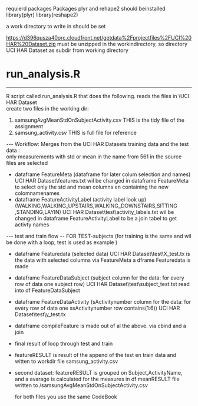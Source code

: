  requierd packages
 Packages plyr and rehape2 should beinstalled
 library(plyr)
 library(reshape2)

 a work directory to write in should be set

 https://d396qusza40orc.cloudfront.net/getdata%2Fprojectfiles%2FUCI%20HAR%20Dataset.zip
 must be unzipped in the workindirectory,  so directory UCI HAR Dataset as subdir from working directory



# run_analysis.R 
 ----
 R script called run_analysis.R that does the following. 
 reads the files in \UCI HAR Dataset\
 create two  files in the working dir:
1. samsungAvgMeanStdOnSubjectActivity.csv  THIS is the tidy  file  of the assignment 
1. samsung_activity.csv THIS is full file for reference 


--- Workflow: Merges from the UCI HAR Datasets training data  and the  test data :  
     only  measurements with std or mean in the name from 561 in the source files are selected
-   dataframe FeatureMeta  (dataframe for later colum selection and names)
        UCI HAR Dataset\features.txt  wil be changed in  dataframe FeatureMeta  to select only the std and mean columns en containing the new colomnamenames
-   dataframe FeatureActivityLabel  (activity label look up) (WALKING,WALKING_UPSTAIRS,WALKING_DOWNSTAIRS,SITTING ,STANDING,LAYIN)
        UCI HAR Dataset\test\activity_labels.txt wil be changed in dataframe FeatureActivityLabel  to be a join tabel to get  activty names

---  test and train flow
--  FOR TEST-subjects (for training is the same and wil be done with a loop, test is used as example )
-   dataframe Featuredata (selected data)
        UCI HAR Dataset\test\X_test.tx is the data with selected columns via FeatureMeta a dframe Featuredata is made
-   dataframe FeatureDataSubject  (subject column for the data: for every row of data one subject row)
        UCI HAR Dataset\test\subject_test.txt read into df FeatureDataSubject
-  dataframe FeatureDataActivity (sActivitynumber column for the data: for every row of data one ssActivitynumber row  contains(1:6))
        UCI HAR Dataset\test\y_test.tx 
-  dataframe compileFeature  is made out of al the above. via cbind and a join

- final result of loop through test and train
-  featureRESULT   is  result of the append of the test en train data and witten to workdir file samsung_activity.csv 

-  second  dataset:
   featureRESULT is grouped on Subject,ActivityName, and a avarage is calculated for the measures  in df meanRESULT
   file written to <workdir>/samsungAvgMeanStdOnSubjectActivity.csv
 
   for both files you use the same CodeBook







